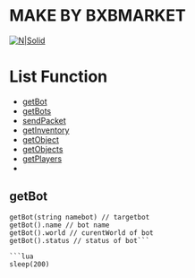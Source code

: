 # MAKE BY BXBMARKET

[![N|Solid](https://bxbmarket.com/wp-content/uploads/2022/01/LOGO-300x111.png)]()

# List Function
* [getBot](#getbot)
* [getBots](#getbots)
* [sendPacket](#sendpacket)
* [getInventory](#getinventory)
* [getObject](#getobject)
* [getObjects](#getobjects)
* [getPlayers]()
* 

## getBot
```getBot() // local bot
getBot(string namebot) // targetbot
getBot().name // bot name
getBot().world // curentWorld of bot
getBot().status // status of bot```

```lua
sleep(200)
```
